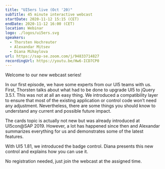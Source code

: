 ```yaml
---
title: "UI5ers live (Oct '20)"
subTitle: 45 minute interactive webcast
startDate: 2020-11-12 15:15 (CET)
endDate: 2020-11-12 16:00 (CET)
location: Webinar
logo: ./logos/ui5ers.svg
speakers:
  - Thorsten Hochreuter
  - Alexandar Mitsev
  - Diana Mihaylova
url: https://sap-se.zoom.com/j/94833714827
recordingUrl: https://youtu.be/Hw6-ICD7CP0
---
```


Welcome to our new webcast series!

In our first episode, we have some experts from our UI5 teams with us. First, Thorsten talks about what had to be done to upgrade UI5 to jQuery 3.5.1. This was not at all an easy thing. We introduced a compatibility layer to ensure that most of the existing application or control code won’t need any adjustment. Nevertheless, there are some things you should know to understand any current and possible future impact.

The cards topic is actually not new but was already introduced at UI5con@SAP 2019. However, a lot has happened since then and Alexandar summarizes everything for us and demonstrates some of the latest features.

With UI5 1.81, we introduced the badge control. Diana presents this new control and explains how you can use it.

No registration needed, just join the webcast at the assigned time.